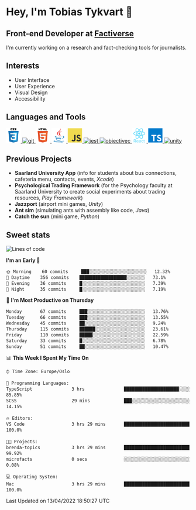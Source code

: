 # Hey, I'm Tobias Tykvart 🦉
## Front-end Developer at [Factiverse](https://www.factiverse.no/)

I'm currently working on a research and fact-checking tools for journalists.

## Interests

- User Interface
- User Experience
- Visual Design
- Accessibility

## Languages and Tools
<p align="left"> <a href="https://www.w3schools.com/css/" target="_blank" rel="noreferrer"> <img src="https://raw.githubusercontent.com/devicons/devicon/master/icons/css3/css3-original-wordmark.svg" alt="css3" width="40" height="40"/> </a> <a href="https://git-scm.com/" target="_blank" rel="noreferrer"> <img src="https://www.vectorlogo.zone/logos/git-scm/git-scm-icon.svg" alt="git" width="40" height="40"/> </a> <a href="https://www.w3.org/html/" target="_blank" rel="noreferrer"> <img src="https://raw.githubusercontent.com/devicons/devicon/master/icons/html5/html5-original-wordmark.svg" alt="html5" width="40" height="40"/> </a> <a href="https://www.java.com" target="_blank" rel="noreferrer"> <img src="https://raw.githubusercontent.com/devicons/devicon/master/icons/java/java-original.svg" alt="java" width="40" height="40"/> </a> <a href="https://developer.mozilla.org/en-US/docs/Web/JavaScript" target="_blank" rel="noreferrer"> <img src="https://raw.githubusercontent.com/devicons/devicon/master/icons/javascript/javascript-original.svg" alt="javascript" width="40" height="40"/> </a> <a href="https://jestjs.io" target="_blank" rel="noreferrer"> <img src="https://www.vectorlogo.zone/logos/jestjsio/jestjsio-icon.svg" alt="jest" width="40" height="40"/> </a> <a href="https://developer.apple.com/library/archive/documentation/Cocoa/Conceptual/ProgrammingWithObjectiveC/Introduction/Introduction.html" target="_blank" rel="noreferrer"> <img src="https://www.vectorlogo.zone/logos/apple_objectivec/apple_objectivec-icon.svg" alt="objectivec" width="40" height="40"/> </a> <a href="https://reactjs.org/" target="_blank" rel="noreferrer"> <img src="https://raw.githubusercontent.com/devicons/devicon/master/icons/react/react-original-wordmark.svg" alt="react" width="40" height="40"/> </a> <a href="https://www.typescriptlang.org/" target="_blank" rel="noreferrer"> <img src="https://raw.githubusercontent.com/devicons/devicon/master/icons/typescript/typescript-original.svg" alt="typescript" width="40" height="40"/> </a> <a href="https://unity.com/" target="_blank" rel="noreferrer"> <img src="https://www.vectorlogo.zone/logos/unity3d/unity3d-icon.svg" alt="unity" width="40" height="40"/> </a> </p>

## Previous Projects

- **Saarland University App** (info for students about bus connections, cafeteria menu, contacts, events, *Xcode*)
- **Psychological Trading Framework** (for the Psychology faculty at Saarland University to create social experiments about trading resources, *Play Framework*)
- **Jazzport** (airport mini games, *Unity*)
- **Ant sim** (simulating ants with assembly like code, *Java*)
- **Catch the sun** (mini game, *Python*)

## Sweet stats

<!--START_SECTION:waka-->
![Lines of code](https://img.shields.io/badge/From%20Hello%20World%20I%27ve%20Written-10%20Thousand%20lines%20of%20code-blue)

**I'm an Early 🐤** 

```text
🌞 Morning    60 commits     ███░░░░░░░░░░░░░░░░░░░░░░   12.32% 
🌆 Daytime    356 commits    ██████████████████░░░░░░░   73.1% 
🌃 Evening    36 commits     █░░░░░░░░░░░░░░░░░░░░░░░░   7.39% 
🌙 Night      35 commits     █░░░░░░░░░░░░░░░░░░░░░░░░   7.19%

```
📅 **I'm Most Productive on Thursday** 

```text
Monday       67 commits     ███░░░░░░░░░░░░░░░░░░░░░░   13.76% 
Tuesday      66 commits     ███░░░░░░░░░░░░░░░░░░░░░░   13.55% 
Wednesday    45 commits     ██░░░░░░░░░░░░░░░░░░░░░░░   9.24% 
Thursday     115 commits    ██████░░░░░░░░░░░░░░░░░░░   23.61% 
Friday       110 commits    █████░░░░░░░░░░░░░░░░░░░░   22.59% 
Saturday     33 commits     █░░░░░░░░░░░░░░░░░░░░░░░░   6.78% 
Sunday       51 commits     ██░░░░░░░░░░░░░░░░░░░░░░░   10.47%

```


📊 **This Week I Spent My Time On** 

```text
⌚︎ Time Zone: Europe/Oslo

💬 Programming Languages: 
TypeScript               3 hrs               █████████████████████░░░░   85.85% 
SCSS                     29 mins             ███░░░░░░░░░░░░░░░░░░░░░░   14.15%

🔥 Editors: 
VS Code                  3 hrs 29 mins       █████████████████████████   100.0%

🐱‍💻 Projects: 
brenda-topics            3 hrs 29 mins       █████████████████████████   99.92% 
microfacts               0 secs              ░░░░░░░░░░░░░░░░░░░░░░░░░   0.08%

💻 Operating System: 
Mac                      3 hrs 29 mins       █████████████████████████   100.0%

```


 Last Updated on 13/04/2022 18:50:27 UTC
<!--END_SECTION:waka-->
